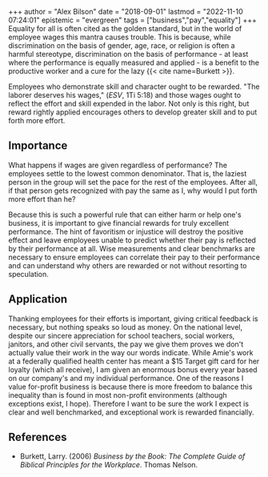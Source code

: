 +++
author = "Alex Bilson"
date = "2018-09-01"
lastmod = "2022-11-10 07:24:01"
epistemic = "evergreen"
tags = ["business","pay","equality"]
+++
Equality for all is often cited as the golden standard, but in the world of employee wages this mantra causes trouble. This is because, while discrimination on the basis of gender, age, race, or religion is often a harmful stereotype, discrimination on the basis of performance - at least where the performance is equally measured and applied - is a benefit to the productive worker and a cure for the lazy {{< cite name=Burkett >}}.

Employees who demonstrate skill and character ought to be rewarded. "The laborer deserves his wages," (_ESV_, 1Ti 5:18) and those wages ought to reflect the effort and skill expended in the labor. Not only is this right, but reward rightly applied encourages others to develop greater skill and to put forth more effort.

## Importance

What happens if wages are given regardless of performance? The employees settle to the lowest common denominator. That is, the laziest person in the group will set the pace for the rest of the employees. After all, if that person gets recognized with pay the same as I, why would I put forth more effort than he?

Because this is such a powerful rule that can either harm or help one's business, it is important to give financial rewards for truly excellent performance. The hint of favoritism or injustice will destroy the positive effect and leave employees unable to predict whether their pay is reflected by their performance at all. Wise measurements and clear benchmarks are necessary to ensure employees can correlate their pay to their performance and can understand why others are rewarded or not without resorting to speculation.

## Application

Thanking employees for their efforts is important, giving critical feedback is necessary, but nothing speaks so loud as money. On the national level, despite our sincere appreciation for school teachers, social workers, janitors, and other civil servants, the pay we give them proves we don't actually value their work in the way our words indicate. While Amie's work at a federally qualified health center has meant a $15 Target gift card for her loyalty (which all receive), I am given an enormous bonus every year based on our company's and my individual performance. One of the reasons I value for-profit business is because there is more freedom to balance this inequality than is found in most non-profit environments (although exceptions exist, I hope). Therefore I want to be sure the work I expect is clear and well benchmarked, and exceptional work is rewarded financially.

## References

- Burkett, Larry. (2006) _Business by the Book: The Complete Guide of Biblical Principles for the Workplace_. Thomas Nelson.
